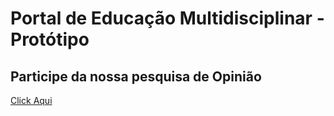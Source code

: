 # Portal de Educação Multidisciplinar - Protótipo

## Participe da nossa pesquisa de Opinião
[Click Aqui](https://forms.gle/ocySUxSju1PZkJgB6)